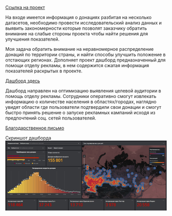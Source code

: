 [Ссылка на проект](https://rawcdn.githack.com/KittyCorpsegrinder/Pet_projects/87b965fda29feaf9db5151a881390f9e4918f1d0/DonorSearch_project/DonorSearch_Kirin_pavel.html)

На входе имеется информация о донациях разбитая на несколько датасетов, необходимо провести исследовательский анализ данных и выявить закономерности которые позволят заказчику обратить внимание на слабые стороны проекта чтобы найти решения для улучшения показателей. 

Моя задача обратить внимание на неравномерное распределение донаций по территории страны, и найти способы улучшить положение в отстающих регионах. Дополняет проект дашборд предназначенный для помощи отделу рекламы, в нем содержится сжатая информация показателей раскрытых в проекте.

[Дашборд здесь](https://datalens.yandex/wk9jqf2l4bmel)

Дашборд направлен на оптимизацию выявления целевой аудитории в помощь отделу рекламы. Сотрудники оперативно смогут извлекать информацию о количестве населения в областях/городах, наглядно увидят области где пользователи подтвердили свои донации и смогут быстро принять решение о запуске рекламных кампаний исходя из предпочтений соц. сетей пользователей.

[Благодарственное письмо](https://github.com/KittyCorpsegrinder/Pet_projects/blob/main/DonorSearch_project/gratitude.pdf)

Скриншот дашборда
![Скриншот дашборда](https://raw.githubusercontent.com/KittyCorpsegrinder/Pet_projects/main/DonorSearch_project/dash.jpg)
